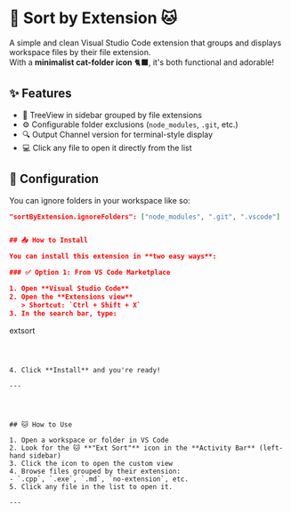 # 📂 Sort by Extension 🐱

A simple and clean Visual Studio Code extension that groups and displays workspace files by their file extension.  
With a **minimalist cat-folder icon** 🐈‍⬛, it's both functional and adorable!

## ✨ Features

- 📁 TreeView in sidebar grouped by file extensions
- ⚙️ Configurable folder exclusions (`node_modules`, `.git`, etc.)
- 🔍 Output Channel version for terminal-style display
- 💻 Click any file to open it directly from the list

## 🔧 Configuration

You can ignore folders in your workspace like so:

```json
"sortByExtension.ignoreFolders": ["node_modules", ".git", ".vscode"]


## 📥 How to Install

You can install this extension in **two easy ways**:

### ✅ Option 1: From VS Code Marketplace

1. Open **Visual Studio Code**
2. Open the **Extensions view**  
   > Shortcut: `Ctrl + Shift + X`
3. In the search bar, type:

   ```
   extsort
   ```

 

4. Click **Install** and you're ready!

---




## 🐱 How to Use

1. Open a workspace or folder in VS Code
2. Look for the 🐱 **"Ext Sort"** icon in the **Activity Bar** (left-hand sidebar)
3. Click the icon to open the custom view
4. Browse files grouped by their extension:
   - `.cpp`, `.exe`, `.md`, `no-extension`, etc.
5. Click any file in the list to open it.

---



